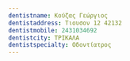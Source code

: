 ```yaml
---
dentistname: Κούζας Γεώργιος
dentistaddress: Τιουσον 12 42132
dentistmobile: 2431034692
dentistcity: ΤΡΙΚΑΛΑ
dentistspecialty: Οδοντίατρος
---
```

